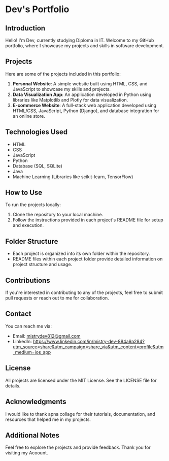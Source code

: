 # Dev's Portfolio

## Introduction
Hello! I'm Dev, currently studying Diploma in IT. Welcome to my GitHub portfolio, where I showcase my projects and skills in software development.

## Projects
Here are some of the projects included in this portfolio:

1. **Personal Website**: A simple website built using HTML, CSS, and JavaScript to showcase my skills and projects.
2. **Data Visualization App**: An application developed in Python using libraries like Matplotlib and Plotly for data visualization.
3. **E-commerce Website**: A full-stack web application developed using HTML/CSS, JavaScript, Python (Django), and database integration for an online store.

## Technologies Used
- HTML
- CSS
- JavaScript
- Python
- Database (SQL, SQLite)
- Java
- Machine Learning (Libraries like scikit-learn, TensorFlow)

## How to Use
To run the projects locally:
1. Clone the repository to your local machine.
2. Follow the instructions provided in each project's README file for setup and execution.

## Folder Structure
- Each project is organized into its own folder within the repository.
- README files within each project folder provide detailed information on project structure and usage.

## Contributions
If you're interested in contributing to any of the projects, feel free to submit pull requests or reach out to me for collaboration.

## Contact
You can reach me via:
- Email: mistrydev812@gmail.com
- LinkedIn: https://www.linkedin.com/in/mistry-dev-884a9a284?utm_source=share&utm_campaign=share_via&utm_content=profile&utm_medium=ios_app

## License
All projects are licensed under the MIT License. See the LICENSE file for details.

## Acknowledgments
I would like to thank apna collage for their tutorials, documentation, and resources that helped me in my projects.

## Additional Notes
Feel free to explore the projects and provide feedback. Thank you for visiting my Acoount.
